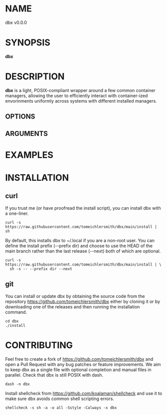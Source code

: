 # NAME

dbx v0.0.0

# SYNOPSIS

**dbx** 

# DESCRIPTION

**dbx** is a light, POSIX-compliant wrapper around a few common container managers,
allowing the user to efficiently interact with container-ized envorinments uniformly
across systems with different installed managers.

## OPTIONS

## ARGUMENTS

# EXAMPLES

# INSTALLATION

## curl

If you trust me (or have proofread the install script), you can install dbx with a one-liner.

    curl -s https://raw.githubusercontent.com/tomeichlersmith/dbx/main/install | sh 

By default, this installs dbx to ~/.local if you are a non-root user.
You can define the install prefix (--prefix dir) and 
choose to use the HEAD of the main branch rather
than the last release (--next) both of which are optional.

    curl -s https://raw.githubusercontent.com/tomeichlersmith/dbx/main/install | \
      sh -s -- --prefix dir --next

## git

You can install or update dbx by obtaining the source code from the repository https://github.com/tomeichlersmith/dbx either by cloning it or by downloading one of the releases and then running the installation command.

    cd dbx
    ./install

# CONTRIBUTING

Feel free to create a fork of https://github.com/tomeichlersmith/dbx and open a Pull Request with any bug patches or feature improvements. We aim to keep dbx as a single file with optional completion and manual files in parallel. Check that dbx is still POSIX with dash.

    dash -n dbx

Install shellcheck from https://github.com/koalaman/shellcheck and use it to make sure dbx avoids common shell scripting errors.

    shellcheck -s sh -a -o all -Sstyle -Calways -x dbx

